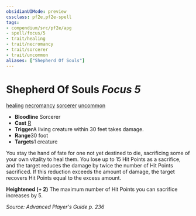 ```yaml
---
obsidianUIMode: preview
cssclass: pf2e,pf2e-spell
tags:
- compendium/src/pf2e/apg
- spell/focus/5
- trait/healing
- trait/necromancy
- trait/sorcerer
- trait/uncommon
aliases: ["Shepherd Of Souls"]
---
```

# Shepherd Of Souls *Focus 5*   
[healing](/rules/traits/healing.md)  [necromancy](/rules/traits/necromancy.md)  [sorcerer](/rules/traits/sorcerer.md)  [uncommon](/rules/traits/uncommon.md)  

- **Bloodline** Sorcerer
- **Cast** [R](/rules/core-rulebook/chapter-9-playing-the-game.md#Actions "Reaction") 
- **Trigger**A living creature within 30 feet takes damage.
- **Range**30 foot
- **Targets**1 creature

You stay the hand of fate for one not yet destined to die, sacrificing some of your own vitality to heal them. You lose up to 15 Hit Points as a sacrifice, and the target reduces the damage by twice the number of Hit Points sacrificed. If this reduction exceeds the amount of damage, the target recovers Hit Points equal to the excess amount.

**Heightened (+ 2)** The maximum number of Hit Points you can sacrifice increases by 5.

*Source: Advanced Player's Guide p. 236*